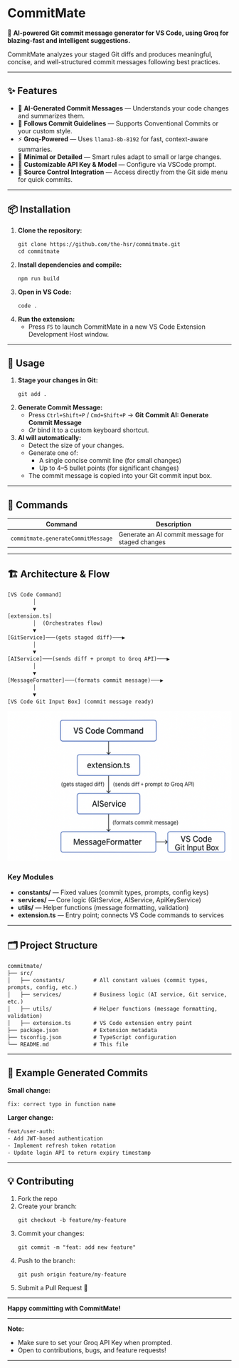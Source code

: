 # CommitMate

🚀 **AI-powered Git commit message generator for VS Code, using Groq for blazing-fast and intelligent suggestions.**

CommitMate analyzes your staged Git diffs and produces meaningful, concise, and well-structured commit messages following best practices.

***

## ✨ Features

- 🧠 **AI-Generated Commit Messages** — Understands your code changes and summarizes them.
- 📏 **Follows Commit Guidelines** — Supports Conventional Commits or your custom style.
- ⚡ **Groq-Powered** — Uses `llama3-8b-8192` for fast, context-aware summaries.
- 🎯 **Minimal or Detailed** — Smart rules adapt to small or large changes.
- 🔑 **Customizable API Key & Model** — Configure via VSCode prompt.
- 📂 **Source Control Integration** — Access directly from the Git side menu for quick commits.

***

## 📦 Installation

1. **Clone the repository:**
   ```shell
   git clone https://github.com/the-hsr/commitmate.git
   cd commitmate
   ```
2. **Install dependencies and compile:**
   ```shell
   npm run build
   ```
3. **Open in VS Code:**
   ```shell
   code .
   ```
4. **Run the extension:**
   - Press `F5` to launch CommitMate in a new VS Code Extension Development Host window.

***

## 🚀 Usage

1. **Stage your changes in Git:**
   ```shell
   git add .
   ```
2. **Generate Commit Message:**
   - Press `Ctrl+Shift+P` / `Cmd+Shift+P` → **Git Commit AI: Generate Commit Message**
   - _Or_ bind it to a custom keyboard shortcut.
3. **AI will automatically:**
   - Detect the size of your changes.
   - Generate one of:
     - A single concise commit line (for small changes)
     - Up to 4–5 bullet points (for significant changes)
   - The commit message is copied into your Git commit input box.

***

## 🧩 Commands

| Command                            | Description                                      |
|------------------------------------|--------------------------------------------------|
| `commitmate.generateCommitMessage` | Generate an AI commit message for staged changes |

***

## 🏗 Architecture & Flow

```plaintext
[VS Code Command]
        │
        ▼
[extension.ts]
        │  (Orchestrates flow)
        ▼
[GitService]───(gets staged diff)───▶
        │
        ▼
[AIService]───(sends diff + prompt to Groq API)───▶
        │
        ▼
[MessageFormatter]───(formats commit message)───▶
        │
        ▼
[VS Code Git Input Box] (commit message ready)
```
![CommitMate Flow](src/utils/architecture.png)

### Key Modules

- **constants/** — Fixed values (commit types, prompts, config keys)
- **services/** — Core logic (GitService, AIService, ApiKeyService)
- **utils/** — Helper functions (message formatting, validation)
- **extension.ts** — Entry point; connects VS Code commands to services

***

## 🗂 Project Structure

```
commitmate/
├── src/
│   ├── constants/         # All constant values (commit types, prompts, config, etc.)
│   ├── services/          # Business logic (AI service, Git service, etc.)
│   ├── utils/             # Helper functions (message formatting, validation)
│   ├── extension.ts       # VS Code extension entry point
├── package.json           # Extension metadata
├── tsconfig.json          # TypeScript configuration
└── README.md              # This file
```

***

## 📜 Example Generated Commits

**Small change:**
```
fix: correct typo in function name
```

**Larger change:**
```
feat/user-auth:
- Add JWT-based authentication
- Implement refresh token rotation
- Update login API to return expiry timestamp
```

***

## 💡 Contributing

1. Fork the repo
2. Create your branch:  
   ```shell
   git checkout -b feature/my-feature
   ```
3. Commit your changes:  
   ```shell
   git commit -m "feat: add new feature"
   ```
4. Push to the branch:  
   ```shell
   git push origin feature/my-feature
   ```
5. Submit a Pull Request 🎉

***

**Happy committing with CommitMate!**

***

**Note:**  
- Make sure to set your Groq API Key when prompted.
- Open to contributions, bugs, and feature requests!

***
